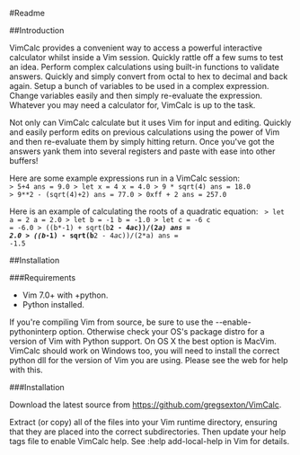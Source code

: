 #Readme

##Introduction

VimCalc provides a convenient way to access a powerful interactive calculator
whilst inside a Vim session. Quickly rattle off a few sums to test an idea.
Perform complex calculations using built-in functions to validate answers.
Quickly and simply convert from octal to hex to decimal and back again. Setup
a bunch of variables to be used in a complex expression. Change variables
easily and then simply re-evaluate the expression. Whatever you may need a
calculator for, VimCalc is up to the task.

Not only can VimCalc calculate but it uses Vim for input and editing. Quickly
and easily perform edits on previous calculations using the power of Vim and
then re-evaluate them by simply hitting return. Once you've got the answers yank
them into several registers and paste with ease into other buffers!

Here are some example expressions run in a VimCalc session:
<code>
    > 5+4
    ans = 9.0
    > let x = 4
    x = 4.0
    > 9 * sqrt(4)
    ans = 18.0
    > 9**2 - (sqrt(4)+2)
    ans = 77.0
    > 0xff + 2
    ans = 257.0
</code>

Here is an example of calculating the roots of a quadratic
equation:
<code>
    > let a = 2
    a = 2.0
    > let b = -1
    b = -1.0
    > let c = -6
    c = -6.0
    > ((b*-1) + sqrt(b**2 - 4*a*c))/(2*a)
    ans = 2.0
    > ((b*-1) - sqrt(b**2 - 4*a*c))/(2*a)
    ans = -1.5
</code>

##Installation

###Requirements

  * Vim 7.0+ with +python.
  * Python installed.

If you're compiling Vim from source, be sure to use the --enable-pythoninterp
option. Otherwise check your OS's package distro for a version of Vim with
Python support. On OS X the best option is MacVim. VimCalc should work on
Windows too, you will need to install the correct python dll for the version
of Vim you are using. Please see the web for help with this.

###Installation

Download the latest source from https://github.com/gregsexton/VimCalc.

Extract (or copy) all of the files into your Vim runtime directory, ensuring
that they are placed into the correct subdirectories. Then update your help
tags file to enable VimCalc help. See :help add-local-help in Vim for details.
